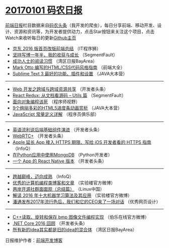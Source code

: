 # [20170101 码农日报](01.md)

[前端日报](https://qdkfweb.cn/c/news)栏目数据来自[码农头条](https://toutiao.qdkfweb.cn/)（我开发的爬虫），每日分享前端、移动开发、设计、资源和资讯等，为开发者提供动力，点击Star按钮来关注这个项目，点击Watch来收听每日的更新[Github主页](https://github.com/kujian/frontendDaily)
* [京东 2016 版首页改版前端总结](https://toutiao.qdkfweb.cn/20183.html) （IT程序狮）
* [坚持写博一年半，我的收获与成长](https://toutiao.qdkfweb.cn/20167.html) （SegmentFault）
* [成功人士的阅读习惯](https://toutiao.qdkfweb.cn/20129.html) （湾区日报BayArea）
* [Mark Otto 编写的HTML/CSS代码风格指南](https://toutiao.qdkfweb.cn/20242.html) （前端大全）
* [Sublime Text 3 最好的功能、插件和设置](https://toutiao.qdkfweb.cn/20151.html) （JAVA大本营）

***
* [Web 开发之跨域与跨域资源共享](https://toutiao.qdkfweb.cn/20164.html) （开发者头条）
* [React Redux: 从文档看源码 &#8211; Utils 篇](https://toutiao.qdkfweb.cn/20168.html) （SegmentFault）
* [面向对象编程该死](https://toutiao.qdkfweb.cn/20175.html) （程序师视野）
* [9个绚丽多彩的HTML5进度条动画赏析](https://toutiao.qdkfweb.cn/20152.html) （JAVA大本营）
* [JavaScript 常量定义详解](https://toutiao.qdkfweb.cn/20155.html) （程序员俱乐部）

***
* [英语流利说后端基础组件演进](https://toutiao.qdkfweb.cn/20156.html) （开发者头条）
* [WebRTC+](https://toutiao.qdkfweb.cn/20162.html) （开发者头条）
* [Apple 延长 App 接入 HTTPS 期限、写给 iOS 开发者看的 HTTPS 指南](https://toutiao.qdkfweb.cn/20123.html) （InfoQ）
* [在Python应用中使用MongoDB](https://toutiao.qdkfweb.cn/20241.html) （Python开发者）
* [一个 App 的 React Native 版本](https://toutiao.qdkfweb.cn/20163.html) （开发者头条）

***
* [跨越巅峰，迈向成熟](https://toutiao.qdkfweb.cn/20120.html) （InfoQ）
* [优秀的计算机编程类博客和文章](https://toutiao.qdkfweb.cn/20246.html) （实验楼官方微博）
* [两岸开源社群面面观（总结篇）](https://toutiao.qdkfweb.cn/20136.html) （Linux中国）
* [解读 2016 年十大机器学习算法及其应用](https://toutiao.qdkfweb.cn/20179.html) （实验楼官方微博）
* [潘通发布2017年流行色后，我们和它的CEO来了一场对话](https://toutiao.qdkfweb.cn/20186.html) （优秀网页设计）

***
* [C++读取、旋转和保存 bmp 图像文件编程实现](https://toutiao.qdkfweb.cn/20188.html) （伯乐在线官方微博）
* [.NET Core 2016 回顾](https://toutiao.qdkfweb.cn/20157.html) （开发者头条）
* [所有新的idea其实都是旧的idea的混合体](https://toutiao.qdkfweb.cn/20236.html) （湾区日报BayArea）

日报维护作者：[前端开发博客](https://qdkfweb.cn/) 